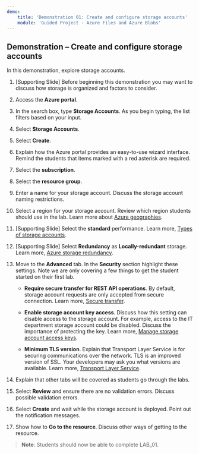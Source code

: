 ```yaml
---
demo:
    title: 'Demonstration 01: Create and configure storage accounts'
    module: 'Guided Project - Azure Files and Azure Blobs'
---
```

## Demonstration – Create and configure storage accounts 

In this demonstration, explore storage accounts.

1. [Supporting Slide] Before beginning this demonstration you may want to discuss how storage is organized and factors to consider. 

1. Access the **Azure portal**.

1. In the search box, type **Storage Accounts**. As you begin typing, the list filters based on your input.

1. Select **Storage Accounts**.

1. Select **Create**.

1. Explain how the Azure portal provides an easy-to-use wizard interface. Remind the students that items marked with a red asterisk are required.

1. Select the **subscription**.

1. Select the **resource group**.

1. Enter a name for your storage account. Discuss the storage account naming restrictions.

1. Select a region for your storage account. Review which region students should use in the lab. Learn more about [Azure geographies](https://azure.microsoft.com/explore/global-infrastructure/geographies/).

1. [Supporting Slide] Select the **standard** performance. Learn more, [Types of storage accounts](https://learn.microsoft.com/azure/storage/common/storage-account-overview).

1. [Supporting Slide] Select **Redundancy** as **Locally-redundant** storage. Learn more, [Azure storage redundancy](https://docs.microsoft.com/azure/storage/common/storage-redundancy).

1. Move to the **Advanced** tab. In the **Security** section highlight these settings. Note we are only covering a few things to get the student started on their first lab. 

    - **Require secure transfer for REST API operations**. By default, storage account requests are only accepted from secure connection. Learn more, [Secure transfer](https://learn.microsoft.com/azure/storage/common/storage-require-secure-transfer).

    - **Enable storage account key access**. Discuss how this setting can disable access to the storage account. For example, access to the IT department storage account could be disabled. Discuss the importance of protecting the key. Learn more, [Manage storage account access keys](https://learn.microsoft.com/azure/storage/common/storage-account-keys-manage?tabs=azure-portal).

    - **Minimum TLS version**. Explain that Transport Layer Service is for securing communications over the network. TLS is an improved version of SSL. Your developers may ask you what versions are available. Learn more, [Transport Layer Service](https://learn.microsoft.com/azure/storage/common/transport-layer-security-configure-minimum-version).

1. Explain that other tabs will be covered as students go through the labs.

1. Select **Review** and ensure there are no validation errors. Discuss possible validation errors. 

1. Select **Create** and wait while the storage account is deployed. Point out the notification messages.

1. Show how to **Go to the resource**. Discuss other ways of getting to the resource.

>**Note**: Students should now be able to complete LAB_01.
